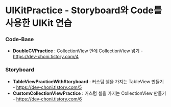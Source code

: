 # UIKitPractice - Storyboard와 Code를 사용한 UIKit 연습

### Code-Base
* **DoubleCVPractice** : CollectionView 안에 CollectionView 넣기 - https://dev-choni.tistory.com/4

### Storyboard
* **TableViewPracticeWithStoryboard** : 커스텀 셀을 가지는 TableView 만들기 - https://dev-choni.tistory.com/5
* **CustomCollectionViewPractice** : 커스텀 셀을 가지는 CollectionView 만들기 - https://dev-choni.tistory.com/6


